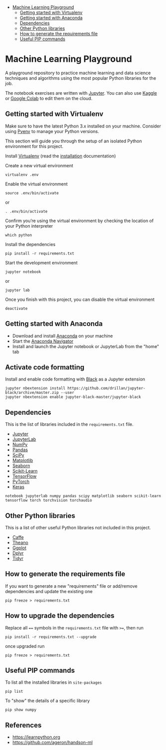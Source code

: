 - [Machine Learning Playground](#machine-learning-playground)
  - [Getting started with Virtualenv](#getting-started-with-virtualenv)
  - [Getting started with Anaconda](#getting-started-with-anaconda)
  - [Dependencies](#dependencies)
  - [Other Python libraries](#other-python-libraries)
  - [How to generate the requirements file](#how-to-generate-the-requirements-file)
  - [Useful PIP commands](#useful-pip-commands)

# Machine Learning Playground

A playground repository to practice machine learning and data science techniques and algorithms using the most popular Python libraries for the job.

The notebook exercises are written with [Jupyter](https://jupyter.org/). You can also use [Kaggle](https://www.kaggle.com) or [Google Colab](https://colab.research.google.com) to edit them on the cloud.

## Getting started with Virtualenv

Make sure to have the latest Python 3.x installed on your machine. Consider using [Pyenv](https://github.com/pyenv/pyenv#installation) to manage your Python versions.

This section will guide you through the setup of an isolated Python environment for this project.

Install [Virtualenv](https://pypi.org/project/virtualenv/) (read the [installation](https://virtualenv.pypa.io/en/latest/installation.html) documentation)

Create a new virtual environment

```
virtualenv .env
```

Enable the virtual environment

```
source .env/bin/activate
```

or

```
. .env/bin/activate
```

Confirm you’re using the virtual environment by checking the location of your Python interpreter

```
which python
```

Install the dependencies

```
pip install -r requirements.txt
```

Start the development environment

```
jupyter notebook
```

or

```
jupyter lab
```

Once you finish with this project, you can disable the virtual environment

```
deactivate
```

## Getting started with Anaconda

- Download and install [Anaconda](https://www.anaconda.com) on your machine
- Start the [Anaconda Navigator](https://docs.anaconda.com/anaconda/navigator/)
- Install and launch the Jupyter notebook or JupyterLab from the "home" tab

## Activate code formatting

Install and enable code formatting with [Black](https://pypi.org/project/black/) as a Jupyter extension

```
jupyter nbextension install https://github.com/drillan/jupyter-black/archive/master.zip --user
jupyter nbextension enable jupyter-black-master/jupyter-black
```

## Dependencies

This is the list of libraries included in the `requirements.txt` file.

- [Jupyter](https://jupyter.org)
- [JupyterLab](https://jupyter.org)
- [NumPy](https://numpy.org)
- [Pandas](https://pandas.pydata.org)
- [SciPy](https://scipy.org)
- [Matplotlib](https://matplotlib.org)
- [Seaborn](https://seaborn.pydata.org)
- [Scikit-Learn](https://scikit-learn.org)
- [TensorFlow](https://www.tensorflow.org)
- [PyTorch](https://pytorch.org)
- [Keras](https://keras.io)

```
notebook jupyterlab numpy pandas scipy matplotlib seaborn scikit-learn tensorflow torch torchvision torchaudio
```

## Other Python libraries

This is a list of other useful Python libraries not included in this project.

- [Caffe](https://caffe.berkeleyvision.org)
- [Theano](https://theano-pymc.readthedocs.io/en/latest)
- [Ggplot](https://ggplot2.tidyverse.org/index.html)
- [Dplyr](https://dplyr.tidyverse.org/)
- [Tidyr](https://tidyr.tidyverse.org/)

## How to generate the requirements file

If you want to generate a new "requirements" file or add/remove dependencies and update the existing one

```
pip freeze > requirements.txt
```

## How to upgrade the dependencies

Replace all `==` symbols in the `requirements.txt` file with `>=`, then run

```
pip install -r requirements.txt --upgrade
```

once upgraded run

```
pip freeze > requirements.txt
```

## Useful PIP commands

To list all the installed libraries in `site-packages`

```
pip list
```

To "show" the details of a specific library

```
pip show numpy
```

## References

- https://learnpython.org
- https://github.com/ageron/handson-ml
